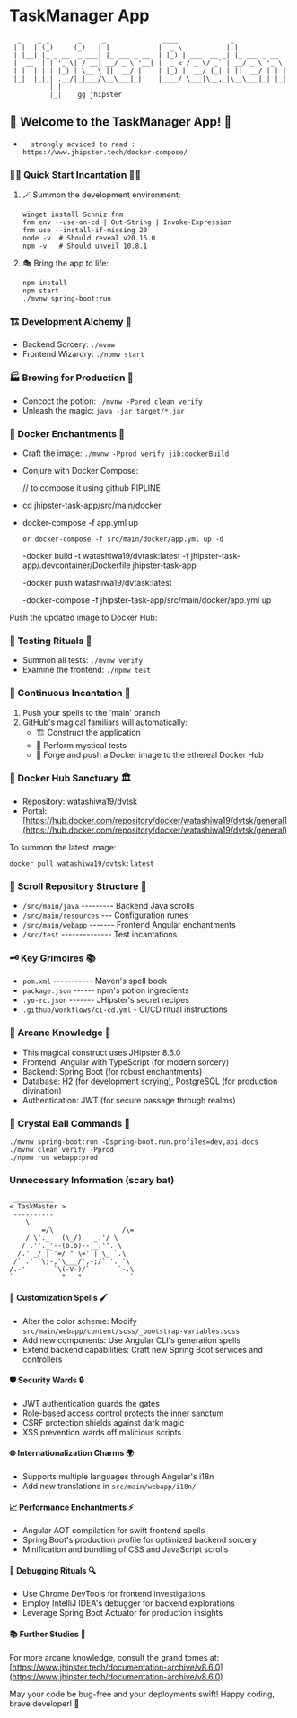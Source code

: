 # TaskManager App

```
  _    _ _       _     _              ____             _             
 | |  | (_)     (_)   | |            |  _ \           | |            
 | |__| |_ _ __  _ ___| |_ ___ _ __  | |_) | ___  __ _| |_ ___ _ __  
 |  __  | | '_ \| / __| __/ _ \ '__| |  _ < / _ \/ _` | __/ _ \ '_ \ 
 | |  | | | |_) | \__ \ ||  __/ |    | |_) |  __/ (_| | ||  __/ | | |
 |_|  |_|_| .__/|_|___/\__\___|_|    |____/ \___|\__,_|\__\___|_| |_|
          | |                                                        
          |_|    gg jhipster
```

## 🚀 Welcome to the TaskManager App! 🚀
* ```
    strongly adviced to read :
  https://www.jhipster.tech/docker-compose/

### 🧙‍♂️ Quick Start Incantation 🧙‍♀️

1. 🪄 Summon the development environment:
   ```
   winget install Schniz.fnm
   fnm env --use-on-cd | Out-String | Invoke-Expression
   fnm use --install-if-missing 20
   node -v  # Should reveal v20.16.0
   npm -v   # Should unveil 10.8.1
   ```

2. 🎭 Bring the app to life:
   ```
   npm install
   npm start
   ./mvnw spring-boot:run
   ```

### 🏗️ Development Alchemy 🧪
- Backend Sorcery:  `./mvnw`
- Frontend Wizardry: `./npmw start`

### 🏭 Brewing for Production 🚀
- Concoct the potion:    `./mvnw -Pprod clean verify`
- Unleash the magic:     `java -jar target/*.jar`

### 🐳 Docker Enchantments 🌊
- Craft the image:  `./mvnw -Pprod verify jib:dockerBuild`
- Conjure with Docker Compose:
  
   // to compose it using github PIPLINE
- cd jhipster-task-app/src/main/docker
- docker-compose -f app.yml up 
  ```
  or docker-compose -f src/main/docker/app.yml up -d
  ```
  -docker build -t watashiwa19/dvtask:latest -f jhipster-task-app/.devcontainer/Dockerfile jhipster-task-app

  -docker push watashiwa19/dvtask:latest

  -docker-compose -f jhipster-task-app/src/main/docker/app.yml up

Push the updated image to Docker Hub:

### 🧪 Testing Rituals 🔬
- Summon all tests:     `./mvnw verify`
- Examine the frontend: `./npmw test`

### 🔄 Continuous Incantation 🚀
1. Push your spells to the 'main' branch
2. GitHub's magical familiars will automatically:
   - 🏗️ Construct the application
   - 🧪 Perform mystical tests
   - 🐳 Forge and push a Docker image to the ethereal Docker Hub

### 🐋 Docker Hub Sanctuary 🏛️
- Repository: watashiwa19/dvtsk
- Portal: [https://hub.docker.com/repository/docker/watashiwa19/dvtsk/general](https://hub.docker.com/repository/docker/watashiwa19/dvtsk/general)

To summon the latest image:
```
docker pull watashiwa19/dvtsk:latest
```

### 📁 Scroll Repository Structure 📜
- `/src/main/java` --------- Backend Java scrolls
- `/src/main/resources` --- Configuration runes
- `/src/main/webapp` ------- Frontend Angular enchantments
- `/src/test` -------------- Test incantations

### 🗝️ Key Grimoires 📚
- `pom.xml` ----------- Maven's spell book
- `package.json` ------ npm's potion ingredients
- `.yo-rc.json` ------- JHipster's secret recipes
- `.github/workflows/ci-cd.yml` - CI/CD ritual instructions

### 🧠 Arcane Knowledge 🌟
- This magical construct uses JHipster 8.6.0
- Frontend: Angular with TypeScript (for modern sorcery)
- Backend: Spring Boot (for robust enchantments)
- Database: H2 (for development scrying), PostgreSQL (for production divination)
- Authentication: JWT (for secure passage through realms)

### 🔮 Crystal Ball Commands 🔮
```
./mvnw spring-boot:run -Dspring-boot.run.profiles=dev,api-docs
./mvnw clean verify -Pprod
./npmw run webapp:prod
```

### Unnecessary Information (scary bat)

```
 __________
< TaskMaster >
 ----------
    \
        =/\                 /\=
    / \'._   (\_/)   _.'/ \
   / .''._'--(o.o)--'_.''. \
  /.' _/ |`'=/ " \='`| \_ `.\
 /` .' `\;-,'\___/',-;/` '. '\
/.-'       `\(-V-)/`       `-.\
`            "   "            `
```

#### 🎨 Customization Spells 🖌️
- Alter the color scheme: Modify `src/main/webapp/content/scss/_bootstrap-variables.scss`
- Add new components: Use Angular CLI's generation spells
- Extend backend capabilities: Craft new Spring Boot services and controllers

#### 🛡️ Security Wards 🔒
- JWT authentication guards the gates
- Role-based access control protects the inner sanctum
- CSRF protection shields against dark magic
- XSS prevention wards off malicious scripts

#### 🌐 Internationalization Charms 🌍
- Supports multiple languages through Angular's i18n
- Add new translations in `src/main/webapp/i18n/`

#### 📈 Performance Enchantments ⚡
- Angular AOT compilation for swift frontend spells
- Spring Boot's production profile for optimized backend sorcery
- Minification and bundling of CSS and JavaScript scrolls

#### 🐞 Debugging Rituals 🔍
- Use Chrome DevTools for frontend investigations
- Employ IntelliJ IDEA's debugger for backend explorations
- Leverage Spring Boot Actuator for production insights

#### 📚 Further Studies 📖
For more arcane knowledge, consult the grand tomes at:
[https://www.jhipster.tech/documentation-archive/v8.6.0](https://www.jhipster.tech/documentation-archive/v8.6.0)

May your code be bug-free and your deployments swift! 
Happy coding, brave developer! 🎉

